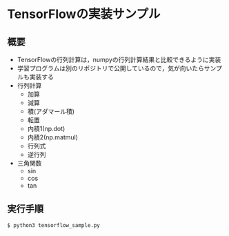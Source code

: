 # TensorFlowの実装サンプル

## 概要

* TensorFlowの行列計算は，numpyの行列計算結果と比較できるように実装  
* 学習プログラムは別のリポジトリで公開しているので，気が向いたらサンプルも実装する  
* 行列計算  
	* 加算
	* 減算
	* 積(アダマール積)
	* 転置
	* 内積1(np.dot)
	* 内積2(np.matmul)
	* 行列式
	* 逆行列
* 三角関数
	* sin
	* cos
	* tan

## 実行手順

	$ python3 tensorflow_sample.py


